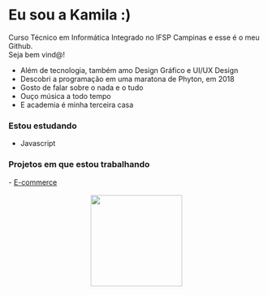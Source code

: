 <h1> Eu sou a Kamila :) </h1>

Curso Técnico em Informática Integrado no IFSP Campinas e esse é o meu Github. <br> Seja bem vind@!

- Além de tecnologia, também amo Design Gráfico e UI/UX Design
- Descobri a programação em uma maratona de Phyton, em 2018
- Gosto de falar sobre o nada e o tudo
- Ouço música a todo tempo 
- E academia é minha terceira casa


<h3>Estou estudando</h3>

- Javascript 


<h3>Projetos em que estou trabalhando</h3>
- <a href="https://github.com/kamilamartd/Ecommerce">E-commerce</a>


<br>
<br>

<div align="center">
  <a href="https://github.com/kamilamartd">
  <img height="180em" src="https://github-readme-stats.vercel.app/api/top-langs/?username=kamilamartd&layout=compact&langs_count=7&theme=dracula&hide_border=true"/>
</div>
